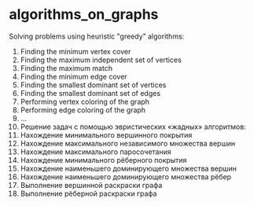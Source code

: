 # algorithms_on_graphs
Solving problems using heuristic "greedy"
algorithms:
1. Finding the minimum vertex cover
2. Finding the maximum independent set of vertices 
3. Finding the maximum match
4. Finding the minimum edge cover
5. Finding the smallest dominant set of vertices
6. Finding the smallest dominant set of edges
7. Performing vertex coloring of the graph
8. Performing edge coloring of the graph
9. ...
10. Решение задач с помощью эвристических «жадных»
алгоритмов:
1. Нахождение минимального вершинного покрытия
2. Нахождение максимального независимого множества вершин 
3. Нахождение максимального паросочетания
4. Нахождение минимального рёберного покрытия
5. Нахождение наименьшего доминирующего множества вершин
6. Нахождение наименьшего доминирующего множества рёбер
7. Выполнение вершинной раскраски графа
8. Выполнение рёберной раскраски графа
